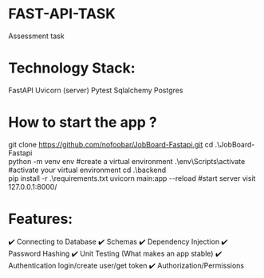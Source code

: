 # FAST-API-TASK
Assessment task


# Technology Stack:
FastAPI
Uvicorn (server)
Pytest
Sqlalchemy
Postgres

# How to start the app ?
git clone https://github.com/nofoobar/JobBoard-Fastapi.git
cd .\JobBoard-Fastapi\
python -m venv env   #create a virtual environment
.\env\Scripts\activate  #activate your virtual environment
cd .\backend\
pip install -r .\requirements.txt
uvicorn main:app --reload     #start server
visit  127.0.0.1:8000/


# Features:
✔️ Connecting to Database
✔️ Schemas
✔️ Dependency Injection
✔️ Password Hashing
✔️ Unit Testing (What makes an app stable)
✔️ Authentication login/create user/get token
✔️ Authorization/Permissions
